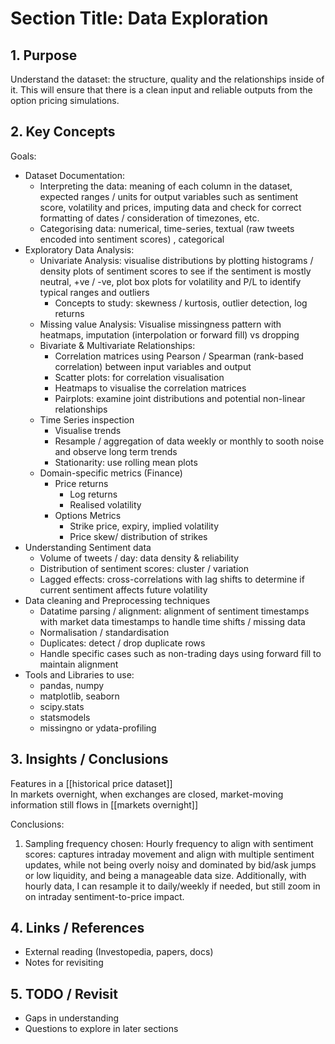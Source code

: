 # Section Title: Data Exploration

## 1. Purpose
Understand the dataset: the structure, quality and the relationships inside of it. This will ensure that there is a clean input and reliable outputs from the option pricing simulations. 
## 2. Key Concepts

Goals: 
* Dataset Documentation:
	* Interpreting the data: meaning of each column in the dataset, expected ranges / units for output variables such as sentiment score, volatility and prices, imputing data and check for correct formatting of dates / consideration of timezones, etc. 
	* Categorising data: numerical, time-series, textual (raw tweets encoded into sentiment scores) , categorical 
* Exploratory Data Analysis: 
	* Univariate Analysis: visualise distributions by plotting histograms / density plots of sentiment scores to see if the sentiment is mostly neutral, +ve / -ve, plot box plots for volatility and P/L to identify typical ranges and outliers
		* Concepts to study: skewness / kurtosis, outlier detection, log returns 
	* Missing value Analysis: Visualise missingness pattern with heatmaps, imputation (interpolation or forward fill) vs dropping 
	* Bivariate & Multivariate Relationships: 
		* Correlation matrices using Pearson / Spearman (rank-based correlation) between input variables and output 
		* Scatter plots: for correlation visualisation 
		* Heatmaps to visualise the correlation matrices 
		* Pairplots: examine joint distributions and potential non-linear relationships 
	* Time Series inspection
		* Visualise trends 
		* Resample / aggregation of data weekly or monthly to sooth noise and observe long term trends 
		* Stationarity: use rolling mean plots
	* Domain-specific metrics (Finance)
		* Price returns 
			* Log returns 
			* Realised volatility 
		* Options Metrics 
			* Strike price, expiry, implied volatility 
			* Price skew/ distribution of strikes
* Understanding Sentiment data 
	* Volume of tweets / day: data density & reliability 
	* Distribution of sentiment scores: cluster / variation 
	* Lagged effects: cross-correlations with lag shifts to determine if current sentiment affects future volatility 
* Data cleaning and Preprocessing techniques 
	* Datatime parsing / alignment: alignment of sentiment timestamps with market data timestamps to handle time shifts / missing data
	* Normalisation / standardisation
	* Duplicates: detect / drop duplicate rows
	* Handle specific cases such as non-trading days using forward fill to maintain alignment 
* Tools and Libraries to use: 
	* pandas, numpy 
	* matplotlib, seaborn 
	* scipy.stats 
	* statsmodels 
	* missingno or ydata-profiling 

## 3. Insights / Conclusions 

Features in a [[historical price dataset]]  
In markets overnight, when exchanges are closed, market-moving information still flows in [[markets overnight]] 

Conclusions: 
1. Sampling frequency chosen: 
	Hourly frequency to align with sentiment scores: captures intraday movement and align with multiple sentiment updates, while not being overly noisy and dominated by bid/ask jumps or low liquidity, and being a manageable data size. Additionally, with hourly data, I can resample it to daily/weekly if needed, but still zoom in on intraday sentiment-to-price impact. 


## 4. Links / References
- External reading (Investopedia, papers, docs)
- Notes for revisiting

## 5. TODO / Revisit
- Gaps in understanding
- Questions to explore in later sections
